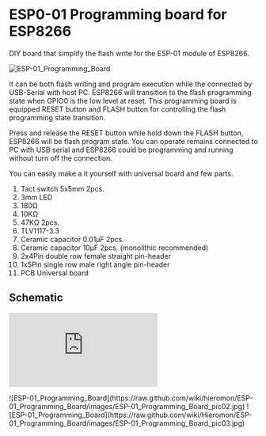 # ESP0-01 Programming board for ESP8266

DIY board that simplify the flash write for the ESP-01 module of ESP8266.


![ESP-01_Programming_Board](https://raw.github.com/wiki/hieromon/ESP-01_Programming_Board/images/ESP-01_Programming_Board_pic01.jpg)

It can be both flash writing and program execution while the connected by USB-Serial with host PC.
ESP8266 will transition to the flash programming state when GPIO0 is the low level at reset. This programming board is equipped RESET button and FLASH button for controlling the flash programming state transition. 

Press and release the RESET button while hold down the FLASH button, ESP8266 will be flash program state. You can operate remains connected to PC with USB serial and ESP8266 could be programming and running without turn off the connection.

You can easily make a it yourself with universal board and few parts.

1. Tact switch 5x5mm 2pcs.
2. 3mm LED
3. 180Ω
4. 10KΩ
5. 47KΩ 2pcs.
6. TLV1117-3.3
7. Ceramic capacitor 0.01μF 2pcs.
8. Ceramic capacitor 10μF 2pcs. (monolithic recommended)
9. 2x4Pin double row female straight pin-header
10. 1x5Pin single row male right angle pin-header
11. PCB Universal board

## Schematic
![schematic](https://raw.github.com/wiki/hieromon/ESP-01_Programming_Board/images/ESP-01_Breakout_Board.sch.pdf)

<tr>
<td>![ESP-01_Programming_Board](https://raw.github.com/wiki/hieromon/ESP-01_Programming_Board/images/ESP-01_Programming_Board_pic02.jpg)</td>
<td>![ESP-01_Programming_Board](https://raw.github.com/wiki/Hieromon/ESP-01_Programming_Board/images/ESP-01_Programming_Board_pic03.jpg)</td>
</tr>